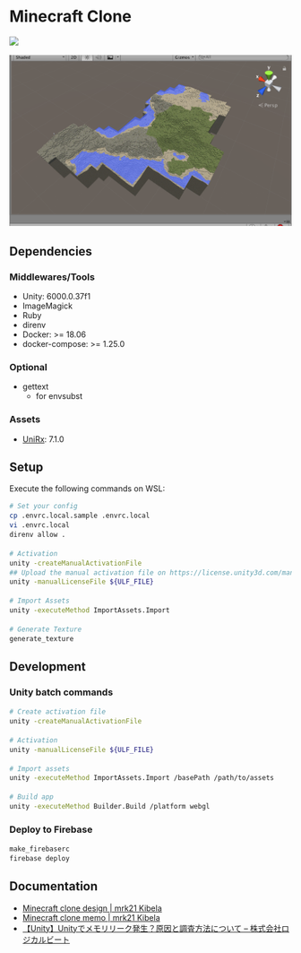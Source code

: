 # Minecraft Clone

![](https://github.com/mrk21/minecraft-clone/workflows/Build/badge.svg)

![screenshot.png](./doc/screenshot.png)

## Dependencies

### Middlewares/Tools

* Unity: 6000.0.37f1
* ImageMagick
* Ruby
* direnv
* Docker: >= 18.06
* docker-compose: >= 1.25.0

### Optional

* gettext
  * for envsubst

### Assets

* [UniRx](https://assetstore.unity.com/packages/tools/integration/unirx-reactive-extensions-for-unity-17276): 7.1.0

## Setup

Execute the following commands on WSL:

```sh
# Set your config
cp .envrc.local.sample .envrc.local
vi .envrc.local
direnv allow .

# Activation
unity -createManualActivationFile
## Upload the manual activation file on https://license.unity3d.com/manual
unity -manualLicenseFile ${ULF_FILE}

# Import Assets
unity -executeMethod ImportAssets.Import

# Generate Texture
generate_texture
```

## Development

### Unity batch commands

```sh
# Create activation file
unity -createManualActivationFile

# Activation
unity -manualLicenseFile ${ULF_FILE}

# Import assets
unity -executeMethod ImportAssets.Import /basePath /path/to/assets

# Build app
unity -executeMethod Builder.Build /platform webgl
```

### Deploy to Firebase

```sh
make_firebaserc
firebase deploy
```

## Documentation

* [Minecraft clone design | mrk21 Kibela](https://mrk21.kibe.la/shared/entries/3d340747-4142-4568-9d78-d0ce494ca9d7)
* [Minecraft clone memo | mrk21 Kibela](https://mrk21.kibe.la/shared/entries/294c5ea1-70db-40ca-a455-7f3266158789)
* [【Unity】Unityでメモリリーク発生？原因と調査方法について – 株式会社ロジカルビート](https://logicalbeat.jp/blog/15426/)
